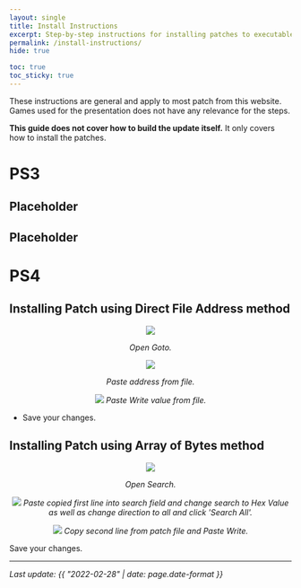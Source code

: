 ```yaml
---
layout: single
title: Install Instructions
excerpt: Step-by-step instructions for installing patches to executable files.
permalink: /install-instructions/
hide: true

toc: true
toc_sticky: true
---
```


These instructions are general and apply to most patch from this website.
Games used for the presentation does not have any relevance for the steps.

**This guide does not cover how to build the update itself.** It only covers how to install the patches.

# PS3

## Placeholder

## Placeholder

# PS4

## Installing Patch using Direct File Address method

<p align="center">
<img src="https://storage.googleapis.com/assets-illusion0001/images/setup/addr-setup0.png">
</p>

<p align="center">
<em>Open Goto.</em>
</p>

<p align="center">
<img src="https://storage.googleapis.com/assets-illusion0001/images/setup/addr-setup1.png">
</p>

<p align="center">
<em>Paste address from file.</em>
</p>

<p align="center">
<img src="https://storage.googleapis.com/assets-illusion0001/images/setup/addr-setup2.png">
<em>Paste Write value from file.</em>
</p>

- Save your changes.

## Installing Patch using Array of Bytes method

<p align="center">
<img src="https://storage.googleapis.com/assets-illusion0001/images/setup/hxd0.png">
</p>

<p align="center">
<em>Open Search.</em>
</p>

<p align="center">
<img src="https://storage.googleapis.com/assets-illusion0001/images/setup/hxd1.png">
<em>Paste copied first line into search field and change search to Hex Value as well as change direction to all and click 'Search All'.</em>
</p>

<p align="center">
<img src="https://storage.googleapis.com/assets-illusion0001/images/setup/hxd2.png">
<em>Copy second line from patch file and Paste Write.</em>
</p>

Save your changes.

***

*Last update: {{ "2022-02-28" | date: page.date-format }}*
